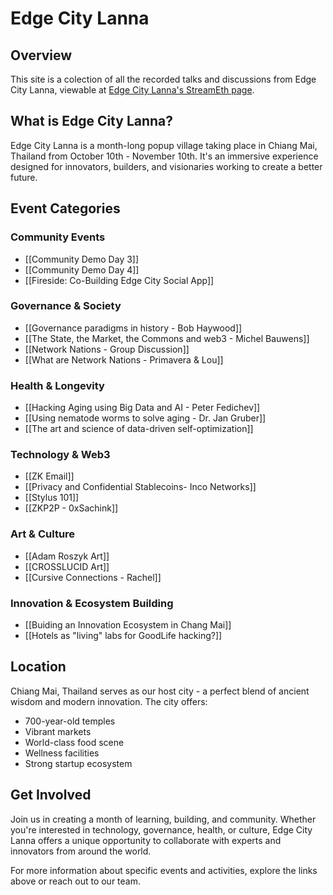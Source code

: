 # Edge City Lanna

## Overview
This site is a colection of all the recorded talks and discussions from Edge City Lanna, viewable at [Edge City Lanna's StreamEth page](https://streameth.org/edge_city/videos).

## What is Edge City Lanna?

Edge City Lanna is a month-long popup village taking place in Chiang Mai, Thailand from October 10th - November 10th. It's an immersive experience designed for innovators, builders, and visionaries working to create a better future.

## Event Categories

### Community Events
- [[Community Demo Day 3]]
- [[Community Demo Day 4]]
- [[Fireside: Co-Building Edge City Social App]]

### Governance & Society
- [[Governance paradigms in history - Bob Haywood]]
- [[The State, the Market, the Commons and web3 - Michel Bauwens]]
- [[Network Nations - Group Discussion]]
- [[What are Network Nations - Primavera & Lou]]

### Health & Longevity
- [[Hacking Aging using Big Data and AI - Peter Fedichev]]
- [[Using nematode worms to solve aging - Dr. Jan Gruber]]
- [[The art and science of data-driven self-optimization]]

### Technology & Web3
- [[ZK Email]]
- [[Privacy and Confidential Stablecoins- Inco Networks]]
- [[Stylus 101]]
- [[ZKP2P - 0xSachink]]

### Art & Culture
- [[Adam Roszyk Art]]
- [[CROSSLUCID Art]]
- [[Cursive Connections - Rachel]]

### Innovation & Ecosystem Building
- [[Buiding an Innovation Ecosystem in Chang Mai]]
- [[Hotels as "living" labs for GoodLife hacking?]]

## Location

Chiang Mai, Thailand serves as our host city - a perfect blend of ancient wisdom and modern innovation. The city offers:
- 700-year-old temples
- Vibrant markets
- World-class food scene
- Wellness facilities
- Strong startup ecosystem

## Get Involved

Join us in creating a month of learning, building, and community. Whether you're interested in technology, governance, health, or culture, Edge City Lanna offers a unique opportunity to collaborate with experts and innovators from around the world.

For more information about specific events and activities, explore the links above or reach out to our team.
